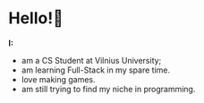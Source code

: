 # Hello!👋

**I:**
- am a CS Student at Vilnius University;
- am learning Full-Stack in my spare time.
- love making games.
- am still trying to find my niche in programming.
